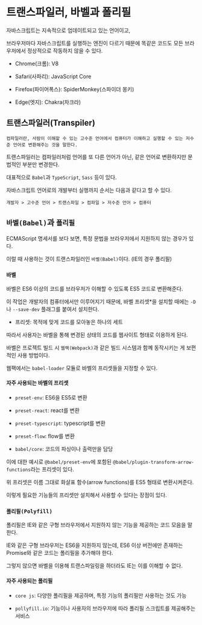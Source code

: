 # 트랜스파일러, 바벨과 폴리필

자바스크립트는 지속적으로 업데이트되고 있는 언어이고,

브라우저마다 자바스크립트를 실행하는 엔진이 다르기 때문에 똑같은 코드도 모든 브라우저에서 정상적으로 작동하지 않을 수 있다.

- Chrome(크롬): V8

- Safari(사파리): JavaScript Core

- Firefox(파이어폭스): SpiderMonkey(스파이더 몽키)

- Edge(엣지): Chakra(차크라)

## 트랜스파일러(Transpiler)

    컴파일러란, 사람이 이해할 수 있는 고수준 언어에서 컴퓨터가 이해하고 실행할 수 있는 저수준 언어로 변환해주는 것을 말한다.

트랜스파일러는 컴파일러처럼 언어를 또 다른 언어가 아닌, 같은 언어로 변환하지만 문법적인 부분만 변경한다.

대표적으로 `Babel`과 `TypeScript`, `Sass` 등이 있다.

자바스크립트 언어로의 개발부터 실행까지 순서는 다음과 같다고 할 수 있다.

    개발자 > 고수준 언어 > 트랜스파일 > 컴파일 > 저수준 언어 > 컴퓨터

## `바벨(Babel)`과 `폴리필`

ECMAScript 명세서를 보다 보면, 특정 문법을 브라우저에서 지원하지 않는 경우가 있다.

이럴 때 사용하는 것이 트랜스파일러인 `바벨(Babel)`이다. (IE의 경우 폴리필)

### `바벨`

바벨은 ES6 이상의 코드를 브라우저가 이해할 수 있도록 ES5 코드로 변환해준다.

이 작업은 개발자의 컴퓨터에서만 이루어지기 때문에, 바벨 프리셋\*을 설치할 때에는 `-D`나 `--save-dev` 플래그를 붙여서 설치한다.

- 프리셋: 목적에 맞게 코드를 모아놓은 하나의 세트

따라서 사용자는 바벨을 통해 변경된 상태의 코드를 웹사이트 형태로 이용하게 된다.

바벨은 프로젝트 빌드 시 `웹팩(Webpack)`과 같은 빌드 시스템과 함꼐 동작시키는 게 보편적인 사용 방법이다.

웹팩에서는 `babel-loader` 모듈로 바벨의 프리셋들을 지정할 수 있다.

#### 자주 사용되는 바벨의 프리셋

- `preset-env`: ES6을 ES5로 변환

- `preset-react`: react를 변환

- `preset-typescript`: typescript를 변환

- `preset-flow`: flow를 변환

- `babel/core`: 코드의 파싱이나 출력만을 담당

이에 대한 예시로 `@babel/preset-env`에 포함된 `@babel/plugin-transform-arrow-functions`라는 프리셋이 있다.

위 프리셋은 이름 그대로 화살표 함수(arrow functions)를 ES5 형태로 변환시켜준다.

이렇게 필요한 기능들의 프리셋만 설치해서 사용할 수 있다는 장점이 있다.

### `폴리필(Polyfill)`

폴리필은 IE와 같은 구형 브라우저에서 지원하지 않는 기능을 제공하는 코드 모음을 말한다.

IE와 같은 구형 브라우저는 ES6을 지원하지 않는데, ES6 이상 버전에만 존재하는 Promise와 같은 코드는 폴리필을 추가해야 한다.

그렇지 않으면 바벨을 이용해 트랜스파일링을 하더라도 IE는 이를 이해할 수 없다.

#### 자주 사용되는 폴리필

- `core js`: 다양한 폴리필을 제공하며, 특정 기능의 폴리필만 사용하는 것도 가능

- `pollyfill.io`: 기능이나 사용자의 브라우저에 따라 폴리필 스크립트를 제공해주는 서비스
